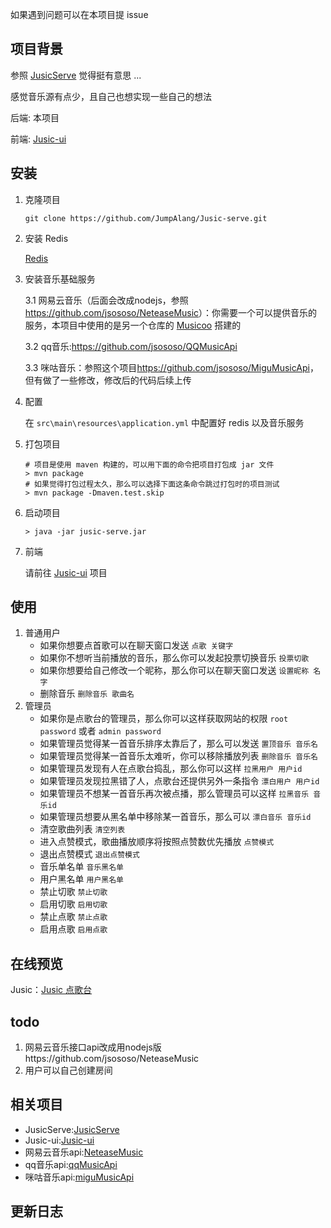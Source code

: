 

如果遇到问题可以在本项目提 issue


## 项目背景

参照 [JusicServe](https://github.com/hanhuoer/Jusic-serve) 觉得挺有意思 ...

感觉音乐源有点少，且自己也想实现一些自己的想法

后端: 本项目

前端: [Jusic-ui](https://github.com/JumpAlang/Jusic-ui)

## 安装

1. 克隆项目

   ```
   git clone https://github.com/JumpAlang/Jusic-serve.git
   ```

   

2. 安装 Redis

   [Redis](https://redis.io/)

3. 安装音乐基础服务

   3.1 网易云音乐（后面会改成nodejs，参照<https://github.com/jsososo/NeteaseMusic>）：你需要一个可以提供音乐的服务，本项目中使用的是另一个仓库的 [Musicoo](https://github.com/hanhuoer/Musicoo) 搭建的
   
   3.2 qq音乐:<https://github.com/jsososo/QQMusicApi>
   
   3.3 咪咕音乐：参照这个项目<https://github.com/jsososo/MiguMusicApi>，但有做了一些修改，修改后的代码后续上传
4. 配置

   在 `src\main\resources\application.yml` 中配置好 redis 以及音乐服务

5. 打包项目

   ```
   # 项目是使用 maven 构建的，可以用下面的命令把项目打包成 jar 文件
   > mvn package
   # 如果觉得打包过程太久，那么可以选择下面这条命令跳过打包时的项目测试
   > mvn package -Dmaven.test.skip
   ```

   

6. 启动项目

   ```
   > java -jar jusic-serve.jar
   ```

   

7. 前端

   请前往 [Jusic-ui](https://github.com/hanhuoer/Jusic-ui) 项目



## 使用

1. 普通用户
   - 如果你想要点首歌可以在聊天窗口发送 `点歌 关键字`
   - 如果你不想听当前播放的音乐，那么你可以发起投票切换音乐 `投票切歌`
   - 如果你想要给自己修改一个昵称，那么你可以在聊天窗口发送 `设置昵称 名字`
   - 删除音乐 `删除音乐 歌曲名`
2. 管理员
   - 如果你是点歌台的管理员，那么你可以这样获取网站的权限 `root password` 或者 `admin password`
   - 如果管理员觉得某一首音乐排序太靠后了，那么可以发送 `置顶音乐 音乐名`
   - 如果管理员觉得某一首音乐太难听，你可以移除播放列表 `删除音乐 音乐名`
   - 如果管理员发现有人在点歌台捣乱，那么你可以这样 `拉黑用户 用户id`
   - 如果管理员发现拉黑错了人，点歌台还提供另外一条指令 `漂白用户 用户id`
   - 如果管理员不想某一首音乐再次被点播，那么管理员可以这样 `拉黑音乐 音乐id`
   - 如果管理员想要从黑名单中移除某一首音乐，那么可以 `漂白音乐 音乐id`
   - 清空歌曲列表 `清空列表`
   - 进入点赞模式，歌曲播放顺序将按照点赞数优先播放 `点赞模式`
   - 退出点赞模式 `退出点赞模式`
   - 音乐单名单 `音乐黑名单`
   - 用户黑名单 `用户黑名单`
   - 禁止切歌 `禁止切歌`
   - 启用切歌 `启用切歌`
   - 禁止点歌 `禁止点歌`
   - 启用点歌 `启用点歌`



## 在线预览

Jusic：[Jusic 点歌台](http://www.alang.run/syncmusic)

## todo
1. 网易云音乐接口api改成用nodejs版https://github.com/jsososo/NeteaseMusic
2. 用户可以自己创建房间


## 相关项目

* JusicServe:[JusicServe](https://github.com/hanhuoer/Jusic-serve)
* Jusic-ui:[Jusic-ui](https://github.com/hanhuoer/Jusic-ui)
* 网易云音乐api:[NeteaseMusic](https://github.com/jsososo/NeteaseMusic)
* qq音乐api:[qqMusicApi](https://github.com/jsososo/QQMusicApi)
* 咪咕音乐api:[miguMusicApi](https://github.com/jsososo/MiguMusicApi)
## 更新日志



